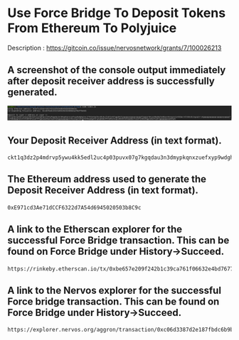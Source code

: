 # Use Force Bridge To Deposit Tokens From Ethereum To Polyjuice

Description : https://gitcoin.co/issue/nervosnetwork/grants/7/100026213


## A screenshot of the console output immediately after deposit receiver address is successfully generated.

![Alt text](address-generated.png "address generated")


## Your Deposit Receiver Address (in text format).

```
ckt1q3dz2p4mdrvp5ywu4kk5edl2uc4p03puvx07g7kgqdau3n3dmypkqnxzuefxyp9wdghglncj77k5wt6p59sx6kukyjlwh5s467qgp8m25yqqqqqsqqqqqvqqqqqfjqqqqr8msyy98q6dp7pddqce4nexgcejcmtk8wcr6lt86vdc2vgzq5rrz6gqqqqpqqqqqqcqqqqqxyqqqqx7asf60w8pqpte2sfcfn90fdfzxue7ff2g8sawe9wacnqat6jmygqngqqqqpxv9ejjvgz2u63w3l839aadguh5rgtqd4devf97a0fpt4uqsz0k46t3e5aww8wv7cez67j56629qgzs8wxfcq9rqgqqqqqqcqm63q3c
```

## The Ethereum address used to generate the Deposit Receiver Address (in text format).

```
0xE971cd3Ae71dCCF6322d7A54d6945020503b8C9c
```

## A link to the Etherscan explorer for the successful Force Bridge transaction. This can be found on Force Bridge under History→Succeed.

```
https://rinkeby.etherscan.io/tx/0xbe657e209f242b1c39ca761f06632e4bd7677c9d147fbef581f7595f9b77c005
```


## A link to the Nervos explorer for the successful Force bridge transaction. This can be found on Force Bridge under History→Succeed.

```
https://explorer.nervos.org/aggron/transaction/0xc06d3387d2e187fbdc6b9be0cf940602014f21ed58273f2003d2d86b0d7d975e
```


